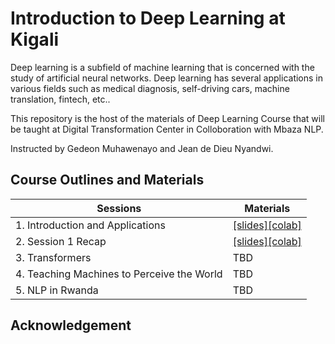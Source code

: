 # Introduction to Deep Learning at Kigali

Deep learning is a subfield of machine learning that is concerned with the study of artificial neural networks. Deep learning has several applications in various fields such as medical diagnosis, self-driving cars, machine translation, fintech, etc..

This repository is the host of the materials of Deep Learning Course that will be taught at Digital Transformation Center in Colloboration with Mbaza NLP.

Instructed by Gedeon Muhawenayo and Jean de Dieu Nyandwi.

## Course Outlines and Materials

| Sessions                 | Materials              |             
| -----------              | -----------            |
| 1. Introduction and Applications|[[slides]](materials/slides/sess1-intro-to-dl.pdf)[[colab]](https://colab.research.google.com/drive/1oHFyfJjPvlb7fbiKCi54_F4IuEKFE_eC?usp=sharing)| 
| 2. Session 1 Recap | [[slides]](https://docs.google.com/presentation/d/1dcsdoM95ShTpAZ-PQebd57oRyuHLCSFKt5n3c8JlWSw/edit?usp=sharing)[[colab]](https://colab.research.google.com/drive/1JIGWzdnYoDrzKpTDMt6Q4U1XBzrP7kkn?usp=sharing) |  
| 3. Transformers          |TBD  |
| 4. Teaching Machines to Perceive the World|TBD |
| 5. NLP in Rwanda | TBD |

## Acknowledgement


